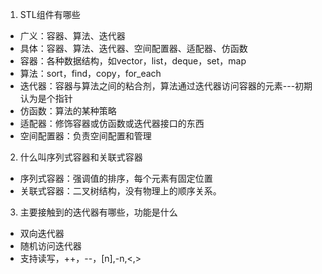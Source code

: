 1. STL组件有哪些
* 广义：容器、算法、迭代器
* 具体：容器、算法、迭代器、空间配置器、适配器、仿函数
* 容器：各种数据结构，如vector，list，deque，set，map
* 算法：sort，find，copy，for_each
* 迭代器：容器与算法之间的粘合剂，算法通过迭代器访问容器的元素---初期认为是个指针
* 仿函数：算法的某种策略
* 适配器：修饰容器或仿函数或迭代器接口的东西
* 空间配置器：负责空间配置和管理
2. 什么叫序列式容器和关联式容器
* 序列式容器：强调值的排序，每个元素有固定位置
* 关联式容器：二叉树结构，没有物理上的顺序关系。
3. 主要接触到的迭代器有哪些，功能是什么
* 双向迭代器
* 随机访问迭代器
* 支持读写，++，--，[n],-n,<,>

